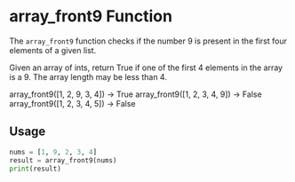 # array_front9 Function

The `array_front9` function checks if the number 9 is present in the first four elements of a given list.

Given an array of ints, return True if one of the first 4 elements in the array is a 9. The array length may be less than 4.

array_front9([1, 2, 9, 3, 4]) → True
array_front9([1, 2, 3, 4, 9]) → False
array_front9([1, 2, 3, 4, 5]) → False

## Usage

```python
nums = [1, 9, 2, 3, 4]
result = array_front9(nums)
print(result)
